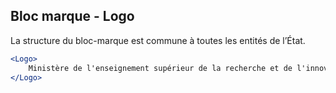 ## Bloc marque - Logo
La structure du bloc-marque est commune à toutes les entités de l’État.

```jsx
<Logo>
    Ministère de l'enseignement supérieur de la recherche et de l'innovation
</Logo>
```
